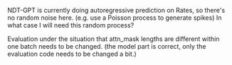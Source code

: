 NDT-GPT is currently doing autoregressive prediction on Rates, so there's no random noise here. (e.g. use a Poisson process to generate spikes) In what case I will need this random process?

Evaluation under the situation that attn_mask lengths are different within one batch needs to be changed. (the model part is correct, only the evaluation code needs to be changed a bit.)